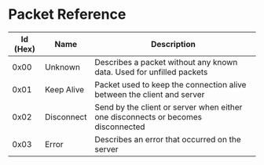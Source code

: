 # Packet Reference

| Id (Hex) | Name       | Description                                                                      |
|----------|------------|----------------------------------------------------------------------------------|
| 0x00     | Unknown    | Describes a packet without any known data. Used for unfilled packets             |
| 0x01     | Keep Alive | Packet used to keep the connection alive between the client and server           |
| 0x02     | Disconnect | Send by the client or server when either one disconnects or becomes disconnected |
| 0x03     | Error      | Describes an error that occurred on the server                                   |

